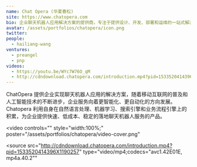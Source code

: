 ```yaml
---
name: Chat Opera (华夏春松)
site: https://www.chatopera.com
bio: 企业聊天机器人应用解决方案的提供商，专注于提供设计、开发、部署和运维的一站式解决方案
avatar: /assets/portfolios/chatopera/icon.png
twitter: 
people:
  - hailiang-wang
ventures:
  - preangel
  - pnp
videos:
  - https://youtu.be/WYc7W76O_qM
  - http://cdndownload.chatopera.com/introduction.mp4?pid=1533520414396X1190257
---
```


ChatOpera 提供企业实现聊天机器人应用的解决方案，随着移动互联网的普及和人工智能技术的不断进步，企业服务向着更智能化、更自动化的方向发展。Chatopera 利用自身在自然语言处理、机器学习、搜索引擎和业务流程引擎上的积累，为企业提供快速、低成本、稳定的落地聊天机器人服务的产品。

<video
  controls=""
  style="width:100%;"
  poster="/assets/portfolios/chatopera/video-cover.png"
>
  <source
    src="http://cdndownload.chatopera.com/introduction.mp4?pid=1533520414396X1190257"
    type="video/mp4;codecs=&quot;avc1.42E01E, mp4a.40.2&quot;"
  >
</video>
